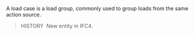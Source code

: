 ﻿A load case is a load group, commonly used to group loads from the same action source.

> HISTORY&nbsp; New entity in IFC4.